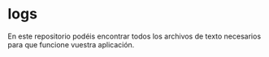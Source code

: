 # logs
En este repositorio podéis encontrar todos los archivos de texto necesarios para que funcione vuestra aplicación.
